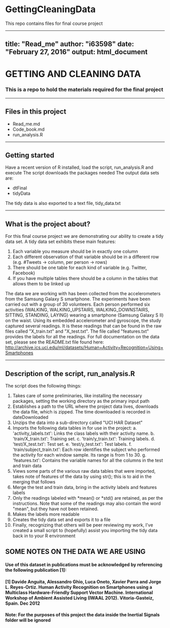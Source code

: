 # GettingCleaningData
This repo contains files for final course project

---
title: "Read_me"
author: "i63598"
date: "February 27, 2016"
output: html_document
---

# GETTING AND CLEANING DATA

### This is a repo to hold the materials required for the final project
---

## Files in this project
* Read_me.md
* Code_book.md
* run_analysis.R

---

## Getting started
Have a recent version of R installed, load the script, run_analysis.R and execute
The script downloads the packages needed
The output data sets are:
* dtFinal
* tidyData

The tidy data is also exported to a text file, tidy_data.txt

---

## What is the project about?
For this final course project we are demonstrating our ability to create a tidy data set.  A tidy data set exhibits these main features:
1. Each variable you measure should be in exactly one column
2. Each different observation of that variable should be in a different row (e.g. #Tweets -> column, per person -> rows)
3. There should be one table for each kind of variable (e.g. Twitter, Facebook)
4. If you have multiple tables there should be a column in the tables that allows them to be linked up

The data we are working with has been collected from the accelerometers from the Samsung Galaxy S smartphone.  The experiments have been carried out with a group of 30 volunteers. Each person performed six activities (WALKING, WALKING_UPSTAIRS, WALKING_DOWNSTAIRS, SITTING, STANDING, LAYING) wearing a smartphone (Samsung Galaxy S II) on the waist. Using its embedded accelerometer and gyroscope, the study captured several readings.  It is these readings that can be found in the raw files called "X_train.txt" and "X_test.txt". The file called "features.txt" provides the labels for all the readings. For full documentation on the data set, please see the README.txt file found here:  http://archive.ics.uci.edu/ml/datasets/Human+Activity+Recognition+Using+Smartphones

---

## Description of the script, run_analysis.R
The script does the following things:
1. Takes care of some preliminaries, like installing the necessary packages, setting the working directory as the primary input path
2. Establishes a path to the URL where the project data lives, downloads the data file, which is zipped.  The time downloaded is recorded in dateDownloaded
3. Unzips the data into a sub-directory called "UCI HAR Dataset"
4. Imports the following data tables in for use in the project:
  a. 'activity_labels.txt': Links the class labels with their activity name.
  b. 'train/X_train.txt': Training set.
  c. 'train/y_train.txt': Training labels.
  d. 'test/X_test.txt': Test set.
  e. 'test/y_test.txt': Test labels.
  f. 'train/subject_train.txt': Each row identifies the subject who performed the activity for each window sample. Its range is from 1 to 30.
  g. 'features.txt': Contains the variable names for all the columns in the test and train data
5. Views some parts of the various raw data tables that were imported, takes note of features of the data by using str(); this is to aid in the merging that follows
6. Merge the test and train data, bring in the activity labels and features labels
7. Only the readings labeled with *mean() or *std() are retained, as per the instructions.  Note that some of the readings may also contain the word "mean", but they have not been retained.
8. Makes the labels more readable
9. Creates the tidy data set and exports it to a file
10. Finally, recognizing that others will be peer reviewing my work, I've created a small script to (hopefully) assist you importing the tidy data back in to your R environment

## SOME NOTES ON THE DATA WE ARE USING
#### Use of this dataset in publications must be acknowledged by referencing the following publication [1]:
#### [1] Davide Anguita, Alessandro Ghio, Luca Oneto, Xavier Parra and Jorge L. Reyes-Ortiz. Human Activity Recognition on Smartphones using a Multiclass Hardware-Friendly Support Vector Machine. International Workshop of Ambient Assisted Living (IWAAL 2012). Vitoria-Gasteiz, Spain. Dec 2012
#### Note: For the purposes of this project the data inside the Inertial Signals folder will be ignored

